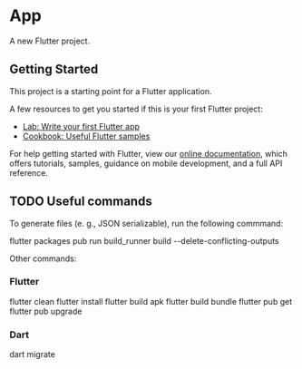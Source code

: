 # App

A new Flutter project.

## Getting Started

This project is a starting point for a Flutter application.

A few resources to get you started if this is your first Flutter project:

- [Lab: Write your first Flutter app](https://flutter.dev/docs/get-started/codelab)
- [Cookbook: Useful Flutter samples](https://flutter.dev/docs/cookbook)

For help getting started with Flutter, view our
[online documentation](https://flutter.dev/docs), which offers tutorials,
samples, guidance on mobile development, and a full API reference.

## TODO Useful commands

To generate files (e. g., JSON serializable), run the following commmand:

flutter packages pub run build_runner build --delete-conflicting-outputs

Other commands:

### Flutter

flutter clean
flutter install
flutter build apk
flutter build bundle
flutter pub get
flutter pub upgrade

### Dart

dart migrate